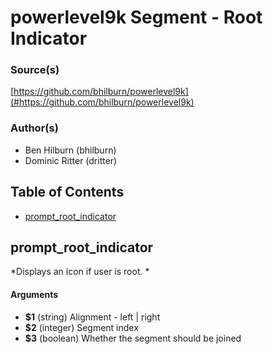# powerlevel9k Segment - Root Indicator


### Source(s)

[https://github.com/bhilburn/powerlevel9k](#https://github.com/bhilburn/powerlevel9k)


### Author(s)

- Ben Hilburn (bhilburn)
- Dominic Ritter (dritter)


## Table of Contents

- [prompt_root_indicator](#prompt_root_indicator)

## prompt_root_indicator
*Displays an icon if user is root. *

#### Arguments

- **$1** (string) Alignment - left | right
- **$2** (integer) Segment index
- **$3** (boolean) Whether the segment should be joined


